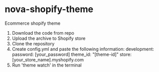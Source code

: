 # nova-shopify-theme
 Ecommerce shopify theme


1. Download the code from repo
2. Upload the archive to Shopify store
3. Clone the repository
3. Create config.yml and paste the following information:
    development:
       password: [your_password]
       theme_id: "[theme-id]"
       store: [your_store_name].myshopify.com
4. Run 'theme watch' in the terminal
